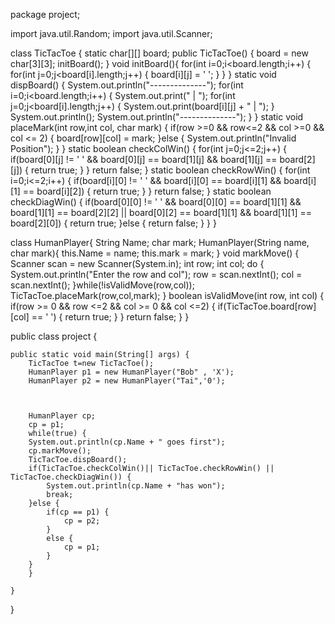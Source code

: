  package project;

import java.util.Random;
import java.util.Scanner;

class TicTacToe
 {
	static char[][] board;
	 public TicTacToe()
	 {
		 board = new char[3][3];
		 initBoard();
	 }
	 void initBoard(){
		 for(int i=0;i<board.length;i++) {
			 for(int j=0;j<board[i].length;j++) {
				 board[i][j] = ' ';
			 }
		 }
	 }
	 static void dispBoard() {
		 System.out.println("--------------");
		 for(int i=0;i<board.length;i++) {
			 System.out.print(" | ");
			 for(int j=0;j<board[i].length;j++) {
				 System.out.print(board[i][j] + " | ");
			 }
			 System.out.println();
			 System.out.println("--------------");
		 }
	 }
	 static void placeMark(int row,int col, char mark) {
		 if(row >=0 && row<=2 && col >=0 && col <= 2) {
		 board[row][col] = mark;
		 }else {
			 System.out.println("Invalid Position"); 
		 }
	 }
	static boolean checkColWin() {
		 for(int j=0;j<=2;j++) {
			 if(board[0][j] != ' ' && board[0][j] == board[1][j] && board[1][j] == board[2][j]) {
				 return true;
			 }
		 }
		 return false;
	 }
	static  boolean checkRowWin() {
		 for(int i=0;i<=2;i++) {
			 if(board[i][0] != ' ' && board[i][0] == board[i][1] && board[i][1] == board[i][2]) {
				 return true;
			 }
		 }
		 return false;
	 }
	static  boolean checkDiagWin() {
		if(board[0][0] != ' ' && board[0][0] == board[1][1] && board[1][1] == board[2][2] || board[0][2] == board[1][1] && board[1][1] == board[2][0]) {
			return true;
		}else {
			return false;
		}
  }
 }

 class HumanPlayer{
	 String Name;
	 char mark;
	 HumanPlayer(String name, char mark){
		 this.Name = name;
		 this.mark = mark;
	 }
	 void markMove() {
		 Scanner scan = new Scanner(System.in);
		 int row;
		 int col;
		 do {
		System.out.println("Enter the row and col");
		row = scan.nextInt();
		col = scan.nextInt();
		 }while(!isValidMove(row,col));
		 TicTacToe.placeMark(row,col,mark);
	 }
	 boolean isValidMove(int row, int col) {
		 if(row >= 0 && row <=2 && col >= 0 && col <=2) {
			 if(TicTacToe.board[row][col] == ' ') {
				 return true;
			 }
		 }
		 return false;
	 }
}

 
 


public class project {

	public static void main(String[] args) {
		TicTacToe t=new TicTacToe();
		HumanPlayer p1 = new HumanPlayer("Bob" , 'X');
		HumanPlayer p2 = new HumanPlayer("Tai",'0');

		 
		
		HumanPlayer cp;
		cp = p1;
		while(true) {
		System.out.println(cp.Name + " goes first");
		cp.markMove();
		TicTacToe.dispBoard();
		if(TicTacToe.checkColWin()|| TicTacToe.checkRowWin() || TicTacToe.checkDiagWin()) {
			System.out.println(cp.Name + "has won");
			break;
		}else {
			if(cp == p1) {
				cp = p2;
			}
			else {
				cp = p1;   
			}
		}
		}
 
	}

}

